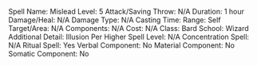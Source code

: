 
Spell Name: Mislead
Level: 5
Attack/Saving Throw: N/A
Duration: 1 hour
Damage/Heal: N/A
Damage Type: N/A
Casting Time: 
Range: Self
Target/Area: N/A
Components: N/A
Cost: N/A
Class: Bard
School:  Wizard
Additional Detail: Illusion
Per Higher Spell Level: N/A
Concentration Spell: N/A
Ritual Spell: Yes
Verbal Component: No
Material Component: No
Somatic Component: No
